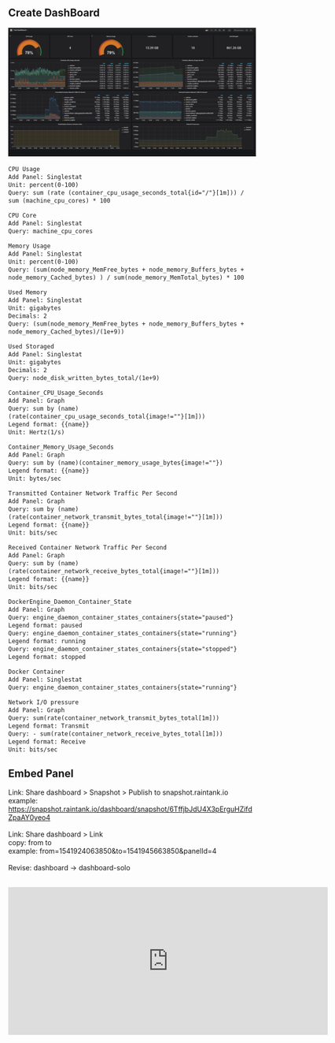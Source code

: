 ## Create DashBoard
![Grafana](./Panel.PNG)
```
CPU Usage
Add Panel: Singlestat
Unit: percent(0-100)
Query: sum (rate (container_cpu_usage_seconds_total{id="/"}[1m])) / sum (machine_cpu_cores) * 100
```
```
CPU Core
Add Panel: Singlestat
Query: machine_cpu_cores
```
```
Memory Usage
Add Panel: Singlestat
Unit: percent(0-100)
Query: (sum(node_memory_MemFree_bytes + node_memory_Buffers_bytes + node_memory_Cached_bytes) ) / sum(node_memory_MemTotal_bytes) * 100
```
```
Used Memory
Add Panel: Singlestat
Unit: gigabytes
Decimals: 2
Query: (sum(node_memory_MemFree_bytes + node_memory_Buffers_bytes + node_memory_Cached_bytes)/(1e+9))
```
```
Used Storaged
Add Panel: Singlestat
Unit: gigabytes
Decimals: 2
Query: node_disk_written_bytes_total/(1e+9)
```
```
Container_CPU_Usage_Seconds
Add Panel: Graph
Query: sum by (name) (rate(container_cpu_usage_seconds_total{image!=""}[1m]))
Legend format: {{name}}
Unit: Hertz(1/s)
```
```
Container_Memory_Usage_Seconds
Add Panel: Graph
Query: sum by (name)(container_memory_usage_bytes{image!=""})
Legend format: {{name}}
Unit: bytes/sec
```
```
Transmitted Container Network Traffic Per Second
Add Panel: Graph
Query: sum by (name) (rate(container_network_transmit_bytes_total{image!=""}[1m]))
Legend format: {{name}}
Unit: bits/sec
```
```
Received Container Network Traffic Per Second
Add Panel: Graph
Query: sum by (name) (rate(container_network_receive_bytes_total{image!=""}[1m]))
Legend format: {{name}}
Unit: bits/sec
```
```
DockerEngine_Daemon_Container_State
Add Panel: Graph
Query: engine_daemon_container_states_containers{state="paused"}
Legend format: paused
Query: engine_daemon_container_states_containers{state="running"}
Legend format: running
Query: engine_daemon_container_states_containers{state="stopped"}
Legend format: stopped
```
```
Docker Container
Add Panel: Singlestat
Query: engine_daemon_container_states_containers{state="running"}
```

```
Network I/O pressure
Add Panel: Graph
Query: sum(rate(container_network_transmit_bytes_total[1m]))
Legend format: Transmit
Query: - sum(rate(container_network_receive_bytes_total[1m]))
Legend format: Receive
Unit: bits/sec
```

## Embed Panel
Link: Share dashboard > Snapshot > Publish to snapshot.raintank.io</br>
example: https://snapshot.raintank.io/dashboard/snapshot/6TffjbJdU4X3pErguHZifdZpaAY0yeo4</br>
</br>
Link: Share dashboard > Link</br>
copy: from to</br>
example: from=1541924063850&to=1541945663850&panelId=4</br>
</br>
Revise: dashboard -> dashboard-solo</br>
</br>
 <iframe src="https://snapshot.raintank.io/dashboard-solo/snapshot/V2wSlNjF2Ua7gv7ZGMyEUuj05CEIM0nY?from=1541924063850&to=1541945663850&panelId=4" width="650" height="300" frameborder="0"></iframe>
